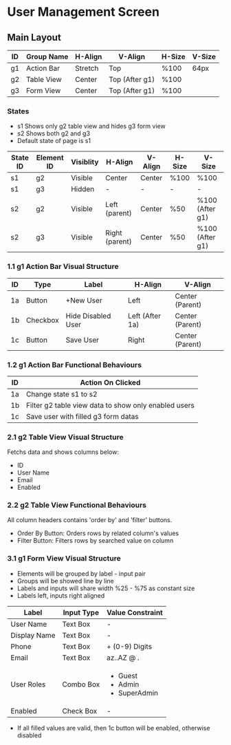 # User Management Screen
## Main Layout
| ID | Group Name | H-Align | V-Align | H-Size | V-Size |
| --- | --- | --- | --- | --- | --- |
| g1 | Action Bar | Stretch | Top | %100 | 64px
| g2 | Table View | Center | Top (After g1) | %100 | 
| g3 | Form View | Center | Top (After g1) | %100 |

### States
- s1 Shows only g2 table view and hides g3 form view
- s2 Shows both g2 and g3
- Default state of page is s1

| State ID | Element ID | Visiblity | H-Align | V-Align | H-Size | V-Size |
| --- | --- | --- | --- | --- | --- | --- |
| s1 | g2 | Visible | Center | Center | %100 | %100 |
| s1 | g3 | Hidden | - | - | - | - |
| s2 | g2 | Visible | Left (parent) | Center | %50 | %100 (After g1)
| s2 | g3 | Visible | Right (parent) | Center | %50 | %100 (After g1)

### 1.1 g1 Action Bar Visual Structure
| ID | Type | Label | H-Align | V-Align |
| --- | --- | --- | --- | --- |
| 1a | Button | +New User | Left | Center (Parent) |
| 1b | Checkbox | Hide Disabled User | Left (After 1a) | Center (Parent)
| 1c | Button | Save User | Right | Center (Parent) |

### 1.2 g1 Action Bar Functional Behaviours
| ID | Action On Clicked |
| --- | --- |
| 1a | Change state s1 to s2 |
| 1b | Filter g2 table view data to show only enabled users |
| 1c | Save user with filled g3 form datas |

### 2.1 g2 Table View Visual Structure
Fetchs data and shows columns below:
- ID
- User Name
- Email
- Enabled

### 2.2 g2 Table View Functional Behaviours
All column headers contains 'order by' and 'filter' buttons.
- Order By Button: Orders rows by related column's values
- Filter Button: Filters rows by searched value on column

### 3.1 g1 Form View Visual Structure
- Elements will be grouped by label - input pair
- Groups will be showed line by line
- Labels and inputs will share width %25 - %75 as constant size
- Labels left, inputs right aligned

| Label | Input Type | Value Constraint |
| --- | --- | --- |
| User Name | Text Box | - |
| Display Name | Text Box | - |
| Phone | Text Box | + (0-9) Digits |
| Email | Text Box | az..AZ @ . |
| User Roles | Combo Box | <ul><li>Guest</li><li>Admin</li><li>SuperAdmin</li></ul> |
| Enabled | Check Box | - |

- If all filled values are valid, then 1c button will be enabled, otherwise disabled
